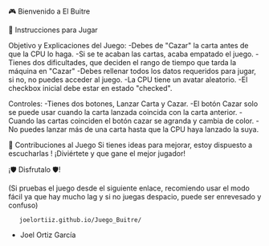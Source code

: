 🎮 Bienvenido a El Buitre

🚦 Instrucciones para Jugar

Objetivo y Explicaciones del Juego:
    -Debes de "Cazar" la carta antes de que la CPU lo haga.
    -Si se te acaban las cartas, acaba empatado el juego.
    -Tienes dos dificultades, que deciden el rango de tiempo que tarda la máquina en "Cazar"
    -Debes rellenar todos los datos requeridos para jugar, si no, no puedes acceder al juego.
    -La CPU tiene un avatar aleatorio.
    -El checkbox inicial debe estar en estado "checked".

Controles:
    -Tienes dos botones, Lanzar Carta y Cazar.
    -El botón Cazar solo se puede usar cuando la carta lanzada coincida con la carta anterior.
    -Cuando las cartas coinciden el botón cazar se agranda y cambia de color.
    -No puedes lanzar más de una carta hasta que la CPU haya lanzado la suya.


🌟 Contribuciones al Juego
Si tienes ideas para mejorar, estoy dispuesto a escucharlas !
¡Diviértete y que gane el mejor jugador!

¡🛡️ Disfrutalo 🛡️!

(Si pruebas el juego desde el siguiente enlace, recomiendo usar el modo fácil ya que hay mucho lag y 
si no juegas despacio, puede ser enrevesado y confuso)

       joelortiiz.github.io/Juego_Buitre/

- Joel Ortiz García

